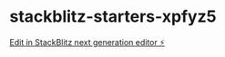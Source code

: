 # stackblitz-starters-xpfyz5

[Edit in StackBlitz next generation editor ⚡️](https://stackblitz.com/~/github.com/WaldekMalpiszon/stackblitz-starters-xpfyz5)
